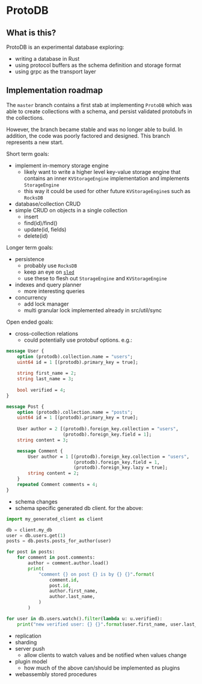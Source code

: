 ProtoDB
=======


## What is this?
ProtoDB is an experimental database exploring:
- writing a database in Rust
- using protocol buffers as the schema definition and storage format
- using grpc as the transport layer

## Implementation roadmap

The `master` branch contains a first stab at implementing `ProtoDB` which was able to create collections with a schema, and persist validated protobufs in the collections.

However, the branch became stable and was no longer able to build. In addition, the code was poorly factored and designed. This branch represents a new start.

Short term goals:
- implement in-memory storage engine
  - likely want to write a higher level key-value storage engine that contains an inner `KVStorageEngine` implementation and implements `StorageEngine`
  - this way it could be used for other future `KVStorageEngine`s such as `RocksDB`
- database/collection CRUD
- simple CRUD on objects in a single collection
  - insert
  - find(id)/find()
  - update(id, fields)
  - delete(id)

Longer term goals:
- persistence
  - probably use `RocksDB`
  - keep an eye on [`sled`](https://github.com/spacejam/sled)
  - use these to flesh out `StorageEngine` and `KVStorageEngine`
- indexes and query planner
  - more interesting queries
- concurrency
  - add lock manager
  - multi granular lock implemented already in src/util/sync

Open ended goals:
- cross-collection relations
  - could potentially use protobuf options. e.g.:
```proto
message User {
    option (protodb).collection.name = "users";
    uint64 id = 1 [(protodb).primary_key = true];
    
    string first_name = 2;
    string last_name = 3;
    
    bool verified = 4;
}

message Post {
    option (protodb).collection.name = "posts";
    uint64 id = 1 [(protodb).primary_key = true];
    
    User author = 2 [(protodb).foreign_key.collection = "users", 
                     (protodb).foreign_key.field = 1];
    string content = 3;

    message Comment {
        User author = 1 [(protodb).foreign_key.collection = "users", 
                         (protodb).foreign_key.field = 1,
                         (protodb).foreign_key.lazy = true];
        string content = 2;
    }
    repeated Comment comments = 4;
}
```
- schema changes
- schema specific generated db client. for the above:
```python
import my_generated_client as client

db = client.my_db
user = db.users.get(1)
posts = db.posts.posts_for_author(user)

for post in posts:
    for comment in post.comments:
        author = comment.author.load()
        print(
            "comment {} on post {} is by {} {}".format(
                comment.id,
                post.id,
                author.first_name,
                author.last_name,
            )
        )

for user in db.users.watch().filter(lambda u: u.verified):
    print("new verified user: {} {}".format(user.first_name, user.last_name))
```
- replication
- sharding
- server push
  - allow clients to watch values and be notified when values change
- plugin model
  - how much of the above can/should be implemented as plugins
- webassembly stored procedures

